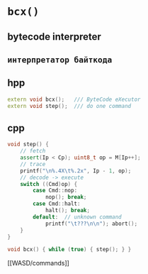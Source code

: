 # `bcx()`
## bytecode interpreter
## `интерпретатор байткода`

## hpp

```Cpp
extern void bcx();   /// ByteCode eXecutor
extern void step();  /// do one command
```

## cpp

```Cpp
void step() {
    // fetch
    assert(Ip < Cp); uint8_t op = M[Ip++];
    // trace
    printf("\n%.4X\t%.2x", Ip - 1, op);
    // decode -> execute
    switch ((Cmd)op) {
        case Cmd::nop:
            nop(); break;
        case Cmd::halt:
            halt(); break;
        default:  // unknown command
            printf("\t???\n\n"); abort();
    }
}

void bcx() { while (true) { step(); } }
```

[[WASD/commands]]
